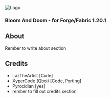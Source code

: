 ![Logo]()

### Bloom And Doom - for Forge/Fabric 1.20.1

## About

Rember to write about section

## Credits

- LazTheArtist [Code]
- XyperCode (Qboi) [Code, Porting]
- Pyrocidian [yes]
- rember to fill out credits section